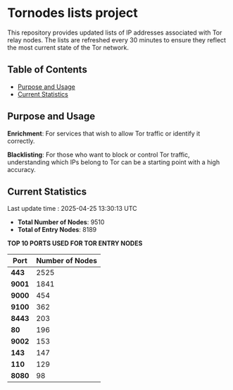 # Tornodes lists project

This repository provides updated lists of IP addresses associated with Tor relay nodes. The lists are refreshed every 30 minutes to ensure they reflect the most current state of the Tor network.

## Table of Contents

- [Purpose and Usage](#purpose-and-usage)
- [Current Statistics](#current-statistics)


## Purpose and Usage

**Enrichment**: For services that wish to allow Tor traffic or identify it correctly.

**Blacklisting**: For those who want to block or control Tor traffic, understanding which IPs belong to Tor can be a starting point with a high accuracy.

## Current Statistics

Last update time : 2025-04-25 13:30:13 UTC

- **Total Number of Nodes**: 9510
- **Total of Entry Nodes**: 8189

**TOP 10 PORTS USED FOR TOR ENTRY NODES**

| **Port** | **Number of Nodes** |
|------|-----------------|
| **443**   | 2525  |
| **9001**   | 1841  |
| **9000**   | 454  |
| **9100**   | 362  |
| **8443**   | 203  |
| **80**   | 196  |
| **9002**   | 153  |
| **143**   | 147  |
| **110**   | 129  |
| **8080**   | 98  |


